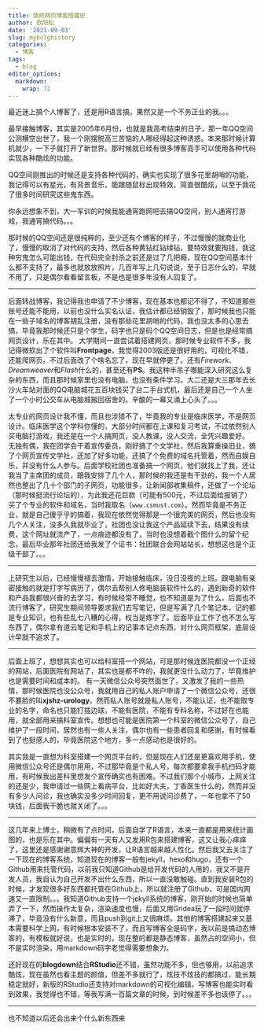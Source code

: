```yaml
---
title: 我的网页博客搭建史
author: 欧阳松
date: '2021-09-03'
slug: mybolghistory
categories:
  - 博客
tags:
  - blog
editor_options: 
  markdown: 
    wrap: 72
---
```


最近迷上搞个人博客了，还是用R语言搞，果然又是一个不务正业的我。。。

最早接触博客，其实是2005年6月份，也就是我高考结束的日子，那一年QQ空间公测横空出世了，我一个刚摆脱高三苦恼的人哪经得起这种诱惑。本来那时候计算机就少，一下子就打开了新世界。那时候就已经有很多博客高手可以使用各种代码实现各种酷炫的功能。

QQ空间刚推出的时候还是支持各种代码的，确实也实现了很多花里胡哨的功能，我记得可以有星光，有背景音乐，能跟随鼠标出现特效，简直很酷炫，以至于我花了很多时间研究这些鬼东西。

你永远想象不到，大一军训的时候我能通宵跑网吧去搞QQ空间，别人通宵打游戏，我通宵搞代码。。。

那时候的QQ空间还是很纯粹的，至少还有个博客的样子，不过慢慢的就商业化了，慢慢的取消了对代码的支持，然后各种黄钻红钻绿钻，要特效就要掏钱，我这种穷鬼怎么可能出钱，在代码完全封杀之前还是过了几把瘾，现在QQ空间基本什么都不支持了，最多也就放放照片，几百年写上几句说说，至于日志什么的，早就不用了，只是偶尔看看留言板，不是也是很多年没有人回复了。

------------------------------------------------------------------------

后面转战博客，我记得我也申请了不少博客，现在基本也都记不得了，不知道那些账号还能不能用，以前也没什么实名认证，我估计都已经销毁了，那时候我也只能在一些子域名的博客胡乱注册，没有那些花里胡哨的代码，我也没太多的心思去搞，毕竟我那时候还只是个学生，码字也只是码个QQ空间日志，但是也是经常搞网页设计，乐在其中。
大学期间一直尝试着搭建网页，那时候专业软件不多，我记得微软出了个软件叫**Frontpage**，我觉得2003版还是很好用的，可视化不错，还能爬网页。不过后面改了个啥名忘了，现在早就停更了。还有*Firework*、*Dreamweaver*和*Flash*什么的，甚至还有**PS**。我这种半吊子哪能深入研究这么复杂的东西，而且那时候家里也没有电脑，也没有条件学习。大二还是大三那年去长沙火车站对面的QQ电脑城花五百块钱买了台二手台式机，最后还是自己一个人坐了一个小时公交车从电脑城搬回宿舍的。辛酸的一幕又涌上心头了。。。

太专业的网页设计我不懂，而且也涉猎不了，毕竟我的专业是临床医学，不是网页设计。临床医学这个学科你懂的，大部分时间都在上课和复习考试，不过依然别人买电脑打游戏，我还是在一个人搞网页，没人教课，没人交流，全凭兴趣爱好。
无独有偶，我在团学会干着宣传委员，刚好搞了个文学社，然后我算重操旧业，搞了个网页宣传文学社，还加了好多功能，还搞了个免费的域名托管着，然而自娱自乐，并没有什么人参与。后面学校社团也准备搞一个网页，他们就找上了我，还让我当了主席团的成员，跟我安排了几个人，那时候的我还是有干劲的，我一个人居然也整出了几十个部门的子网页，功能很多，让新闻部收集稿件，还做了一个论坛（那时候挺流行论坛的），为此我还花巨款（可能有500元，不过后面给报销了）买了个专业的软件和域名，当时我取名（`www.csmust.com`）。然而毕竟是不务正业，就是自己傻乎乎的搞着，我现在依然觉得那是一个很完美的网页，然后也没有几个人关注，没多久我就毕业了，社团也没让我这个产品延续下去，结果没有续费，这个网址就流产了，一点痕迹都没有了，当时也没想着截个图什么的留个纪念，最后毕业那年社团还给我发了个证书：社团联合会网站站长，想想这也是个正级干部了。。。

------------------------------------------------------------------------

上研究生以后，已经慢慢褪去激情，开始接触临床，没日没夜的上班。跟电脑有亲密接触的就是打字写病历了，偶尔去帮别人修电脑装软件什么的，遇到新奇的软件和产品我都很兴奋的去学习，有时候经常不睡觉，也不知道是为了什么，后面也不流行博客了，研究生期间领导要求我们去写笔记，但是写满了几个笔记本，记的都是专业知识，也有些乱七八糟的心得，权当是练字了。后面毕业工作了也不怎么写东西了，偶尔拿有道云笔记和手机上的记事本记点东西，对什么网页框架，底层设计早就不追求了。

------------------------------------------------------------------------

后面上班了，想想其实也可以给科室搭一个网站，可是那时候连医院都没一个正经的网站，后面医院有网站了，其实也是都不咋的，我就更没什么动力了，毕竟维护也是需要时间和成本的。
有一天微信公众号突然面世了，又激发了我的一些热情，那时候医院也没公众号，我就用自己的私人账户申请了一个微信公众号，还很不要脸的叫**xjshz-urology**。然而私人账号就是私人账号，不能认证，也不能取专业的名字，命名也只能打插边球，不能有医院，不能有专科名称，不过好在也能用，就全部用来搞科室宣传。想想也可能是医院第一个科室的微信公众号了，自己维护了一段时间，居然也有一些人关注，偶尔也有一些患者回复和感谢，有时候看到了也挺感人的，毕竟医院这个地方，多一点感动也是很好的。

其实我是一直想为科室搭建一个网页平台的，但是现在人们还是更喜欢用手机，使用微信公众号还是偶尔用用，不过那毕竟是个私人号，每次都要拿我手机扫码才能用，有时候我出差科里想发个宣传确实也有困难。不过我们那个小城市，上网关注的还是少，我申请过一些网上看病平台，比如好大夫，丁香医生什么的，然而并没有多少人问诊，我也确实没多少时间回复，更不用说问诊费了，一年也拿不了50块钱，后面我干脆也就关闭了。。。

------------------------------------------------------------------------

这几年来上博士，稍微有了点时间，后面自学了R语言，本来一直都是用来统计画图的，也是乐在其中。偏偏有一天有人又发用R包来搭建博客，这又让我心痒痒了，这里还是感谢谢意辉大神的开发，让R语言越来越人性化。然后我又去关注了一下现在的博客系统，知道现在的博客一般有jekyll，hexo和hugo，还有一个Github用来托管代码，以前我只知道Github是给开发代码的人用的，我又不是开发人员，我自认为自己开发不出什么东西，所以一直没敢触碰。直到我安装R包的时候，才发现很多好东西都托管在Github上，所以就注册了Github，可是国内网速又一直限制。。。我知道Github支持一个jekyll系统的博客，刚开始的时候也简单弄了一下，然而操作太复杂，渲染速度也慢，后面又用Gridea玩了一段时间就停滞了，毕竟没有什么新意，而且push到git上又很麻烦。其他的博客搭建起来又基本需要科学上网，有时候根本安装不了，而且写博客全是码字，我以前是搞动态博客的，有模板就好说，也是实时的，现在整的都是静态博客，虽然占的空间小，但不是实时渲染，用markdown码字老觉得需要想象力。

还好现在的**blogdown**结合**RStudio**还不错，虽然功能不多，但也够用，以前追求酷炫，现在虽然也看主题的颜值，但差不多就行了，炫技不炫技的都搞过，能长期稳定就好，新版的RStudio还支持对markdown的可视化编辑，写博客也能实时看到效果，我觉得也不错，等我写满一百篇文章的时候，到时候差不多也该停了。。。

------------------------------------------------------------------------

也不知道以后还会出来个什么新东西来
